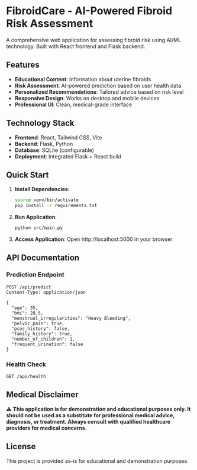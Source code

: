# FibroidCare - AI-Powered Fibroid Risk Assessment

A comprehensive web application for assessing fibroid risk using AI/ML technology. Built with React frontend and Flask backend.

## Features

- **Educational Content**: Information about uterine fibroids
- **Risk Assessment**: AI-powered prediction based on user health data
- **Personalized Recommendations**: Tailored advice based on risk level
- **Responsive Design**: Works on desktop and mobile devices
- **Professional UI**: Clean, medical-grade interface

## Technology Stack

- **Frontend**: React, Tailwind CSS, Vite
- **Backend**: Flask, Python
- **Database**: SQLite (configurable)
- **Deployment**: Integrated Flask + React build

## Quick Start

1. **Install Dependencies**:
   ```bash
   source venv/bin/activate
   pip install -r requirements.txt
   ```

2. **Run Application**:
   ```bash
   python src/main.py
   ```

3. **Access Application**:
   Open http://localhost:5000 in your browser

## API Documentation

### Prediction Endpoint
```
POST /api/predict
Content-Type: application/json

{
  "age": 35,
  "bmi": 28.5,
  "menstrual_irregularities": "Heavy Bleeding",
  "pelvic_pain": true,
  "pcos_history": false,
  "family_history": true,
  "number_of_children": 1,
  "frequent_urination": false
}
```

### Health Check
```
GET /api/health
```

## Medical Disclaimer

⚠️ **This application is for demonstration and educational purposes only. It should not be used as a substitute for professional medical advice, diagnosis, or treatment. Always consult with qualified healthcare providers for medical concerns.**

## License

This project is provided as-is for educational and demonstration purposes.

